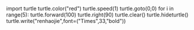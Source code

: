 import turtle
turtle.color("red")
turtle.speed(1)
turtle.goto(0,0)
for i in range(5):
    turtle.forward(100)
    turtle.right(90)
    turtle.clear()
    turtle.hideturtle()
    turtle.write("renhaojie",font=("Times",33,"bold"))
    

    
